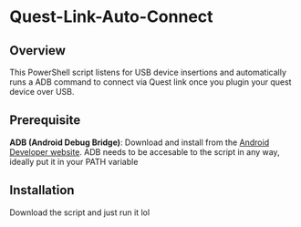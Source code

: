# Quest-Link-Auto-Connect

## Overview

This PowerShell script listens for USB device insertions and automatically runs a ADB command to connect via Quest link once you plugin your quest device over USB.

## Prerequisite
**ADB (Android Debug Bridge)**: Download and install from the [Android Developer website](https://developer.android.com/studio/releases/platform-tools).
ADB needs to be accesable to the script in any way, ideally put it in your PATH variable

## Installation
Download the script and just run it lol
